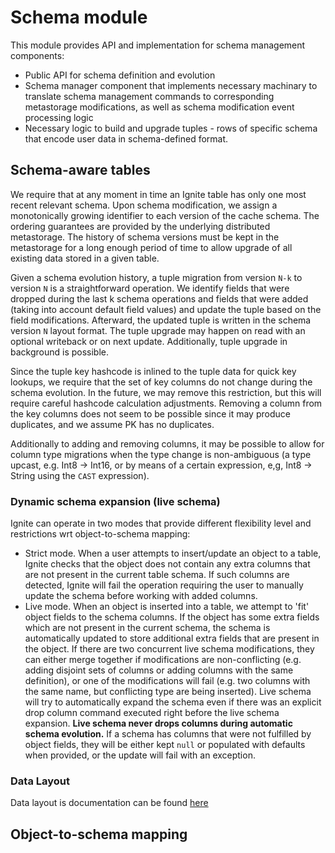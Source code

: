 # Schema module

This module provides API and implementation for schema management components:

* Public API for schema definition and evolution
* Schema manager component that implements necessary machinary to translate schema management commands to corresponding
  metastorage modifications, as well as schema modification event processing logic 
* Necessary logic to build and upgrade tuples - rows of specific schema that encode user data in schema-defined format.

## Schema-aware tables
We require that at any moment in time an Ignite table has only one most recent relevant schema. Upon schema 
modification, we assign a monotonically growing identifier to each version of the cache schema. The ordering guarantees 
are provided by the underlying distributed metastorage. The history of schema versions must be kept in the metastorage 
for a long enough period of time to allow upgrade of all existing data stored in a given table.
              
Given a schema evolution history, a tuple migration from version `N-k` to version `N` is a straightforward operation. 
We identify fields that were dropped during the last k schema operations and fields that were added (taking into account
default field values) and update the tuple based on the field modifications. Afterward, the updated tuple is written in 
the schema version `N` layout format. The tuple upgrade may happen on read with an optional writeback or on next update. 
Additionally, tuple upgrade in background is possible.
              
Since the tuple key hashcode is inlined to the tuple data for quick key lookups, we require that the set of key columns 
do not change during the schema evolution. In the future, we may remove this restriction, but this will require careful 
hashcode calculation adjustments. Removing a column from the key columns does not seem to be possible since it may 
produce duplicates, and we assume PK has no duplicates.
              
Additionally to adding and removing columns, it may be possible to allow for column type migrations when the type change 
is non-ambiguous (a type upcast, e.g. Int8 → Int16, or by means of a certain expression, e,g, Int8 → String using 
the `CAST` expression).

### Dynamic schema expansion (live schema)
Ignite can operate in two modes that provide different flexibility level and restrictions wrt object-to-schema mapping:
 * Strict mode. When a user attempts to insert/update an object to a table, Ignite checks that the object does not 
 contain any extra columns that are not present in the current table schema. If such columns are detected, Ignite will
 fail the operation requiring the user to manually update the schema before working with added columns.     
 * Live mode. When an object is inserted into a table, we attempt to 'fit' object fields to the schema columns. If the 
 object has some extra fields which are not present in the current schema, the schema is automatically updated to store 
 additional extra fields that are present in the object. If there are two concurrent live schema modifications, they can 
 either merge together if modifications are non-conflicting (e.g. adding disjoint sets of columns or adding columns with
 the same definition), or one of the modifications will fail (e.g. two columns with the same name, but conflicting type
 are being inserted). Live schema will try to automatically expand the schema even if there was an explicit drop column
 command executed right before the live schema expansion. **Live schema never drops columns during automatic schema 
 evolution.** If a schema has columns that were not fulfilled by object fields, they will be either kept `null` or 
 populated with defaults when provided, or the update will fail with an exception.
 
### Data Layout
Data layout is documentation can be found [here](src/main/java/org/apache/ignite/internal/schema/README.md)

## Object-to-schema mapping
